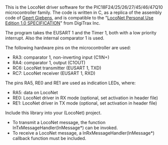 This is the LocoNet driver software for the PIC18F24/25/26/27/45/46/47Q10 microcontroller family.
The code is written in C, as a replica of the assembly code of [Geert Giebens](https://github.com/GeertGiebens), and is compatible to the "[LocoNet Personal Use Edition 1.0 SPECIFICATION](https://www.digitrax.com/static/apps/cms/media/documents/loconet/loconetpersonaledition.pdf)" from DigiTrax Inc.

The program takes the EUSART 1 and the Timer 1, both with a low priority interrupt. Also the internal comparator 1 is used.

The following hardware pins on the microcontroller are used:
  - RA3: comparator 1, non-inverting input (C1IN+)
  - RA4: comparator 1, output (C1OUT)
  - RC6: LocoNet transmitter (EUSART 1, TXD)
  - RC7: LocoNet receiver (EUSART 1, RXD)

The pins RA5, RE0 and RE1 are used as indication LEDs, where:
  - RA5: data on LocoNet
  - RE0: LocoNet driver in RX mode (optional, set activation in header file)
  - RE1: LocoNet driver in TX mode (optional, set activation in header file)

Include this library into your (LocoNet) project.
 - To transmit a LocoNet message, the function lnTxMessageHandler(lnMessage*) can be invoked.
 - To receive a LocoNet message, a lnRxMessageHandler(lnMessage*) callback function must be included.